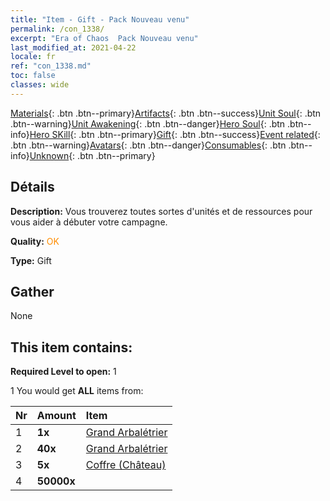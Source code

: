 ```yaml
---
title: "Item - Gift - Pack Nouveau venu"
permalink: /con_1338/
excerpt: "Era of Chaos  Pack Nouveau venu"
last_modified_at: 2021-04-22
locale: fr
ref: "con_1338.md"
toc: false
classes: wide
---
```

 [Materials](/ItemsFR/){: .btn .btn--primary}[Artifacts](/ItemsFR/Artifacts/){: .btn .btn--success}[Unit Soul](/ItemsFR/UnitSoul/){: .btn .btn--warning}[Unit Awakening](/ItemsFR/UnitAwakening/){: .btn .btn--danger}[Hero Soul](/ItemsFR/HeroSoul/){: .btn .btn--info}[Hero SKill](/ItemsFR/HeroSkill/){: .btn .btn--primary}[Gift](/ItemsFR/Gift/){: .btn .btn--success}[Event related](/ItemsFR/Events/){: .btn .btn--warning}[Avatars](/ItemsFR/Avatars/){: .btn .btn--danger}[Consumables](/ItemsFR/Consumables/){: .btn .btn--info}[Unknown](/ItemsFR/Unknown/){: .btn .btn--primary}

## Détails
 **Description:** Vous trouverez toutes sortes d'unités et de ressources pour vous aider à débuter votre campagne.

 **Quality:** <span style="color: #FF8C00">OK</span>

 **Type:** Gift

## Gather

  None

## This item contains:

 **Required Level to open:** 1

 1 You would get **ALL** items  from:

  | Nr | Amount |     Item    |
  |:---|:-------|:------------|
  | 1 |  **1x** | [Grand Arbalétrier](/fr/units/Marksman/) |  | 
  | 2 |  **40x** | [Grand Arbalétrier](/ItemsFR/unt_191/) |  | 
  | 3 |  **5x** | [Coffre (Château)](/ItemsFR/con_1269/) |  | 
  | 4 |  **50000x** | <i class="fas fa-coins"/> |  | 
